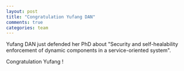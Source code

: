 ```yaml
---
layout: post
title: "Congratulation Yufang DAN"
comments: true
categories: team
---
```


Yufang DAN just defended her PhD about 
"Security and self-healability enforcement of 
dynamic components in a service-oriented system".

Congratulation Yufang !

